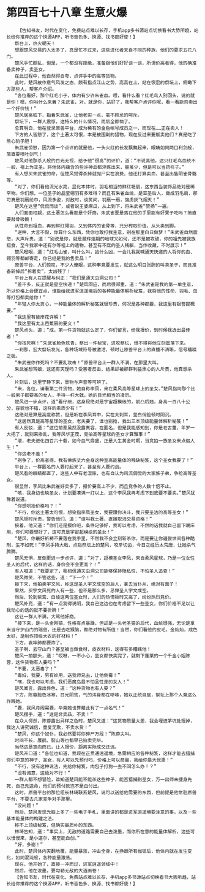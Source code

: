 # 第四百七十八章 生意火爆
        【告知书友，时代在变化，免费站点难以长存，手机app多书源站点切换看书大势所趋，站长给你推荐的这个换源APP，听书音色多、换源、找书都好使！】
       祭台上，热火朝天！
       想跟楚风交易的人太多了，真是忙不过来，这些进化者来自不同的种族，他们的要求五花八门。
       楚风手忙脚乱，但是，一个都没有拒绝，准备跟他们好好谈一谈，所谓价高者得，他的确准备卖神子，卖圣女。
       在此过程中，他自然得自夸，点评手中的高等货物。
       此时，楚风故作意气风发之态，颇有指点江山之势，高高在上，站在恢宏的祭坛上，俯瞰下方那些人，帮客户介绍。
       “各位看好，那个红毛小子，体内有少许朱雀血。喂，看什么看？红毛鸟人别回头，说的就是你！嗯，你叫什么来着？朱武雀，对，就是你，站好了，我帮客户点评你呢，看一看能否卖出一个好价钱！”
       楚风居高临下，指着朱武雀，让他老实一点，毫不顾忌的呵斥。
       祭坛下，一群人震惊，这特么的什么情况，而后全都恼了。
       总算明白，他在登录原兽平台，成为稀有的金色帐号成员之一，而现在……正在卖人！
       下方的人皆怒了，这个土著太可恨，本是被围剿的猎物，现在反过来要贩卖他们？真是吃了熊心豹子胆！
       朱武雀惊怒，因为第一个点评的就是他，一头火红的长发飘舞起来，眼睛如同两口利剑般，简直要喷吐剑气！
       楚风对他那杀人般的目光无视，给予他“很高”的评价，道：“不说其他，这只红毛鸟血统不一般，祖上为亚圣。将他体内蕴含的些许神血都淬炼出来，量虽少，但是可以当药引子。”
       有人想买朱武雀的命，但楚风觉得杀掉就抛尸实在浪费，他还打算卖血，甚至出售阴雀骨骼等。
       “对了，你们看他流光水亮，显化本体时，羽毛相当的鲜红艳丽，这东西当装饰品绝对是稀罕物。你们想，一位圣子的晶莹翎羽有多难得？而且有朱雀血统，是亚圣后人，做成羽毛扇，那可真是羽扇纶巾，风流多姿，对敌时，谈笑间，羽扇一扇，强虏灰飞烟灭！”
       楚风在这里“侃侃而谈”，或者说王婆麻瓜，从上到下，将朱武雀“赞扬”一遍。
       人们面面相觑，这土著怎么看都是个奸商，朱武雀要是落在他的手里能有好果子吃吗？简直要敲骨吸髓！
       从性命到祖血，再到鲜红翎羽，又到体内的雀骨等，充分榨取价值，从头卖到脚。
       “逆种，大言不惭，你算什么东西，凭你也敢打我主意，别在那里白日做梦！”朱武雀自然震怒，大声斥责，道：“别说是你，就是最辉煌期的地球又如何，还不是被攻破，你的祖先被我族猎食，至今我家中还有尔等祖上的遗物，甚至有不腐的圣人残躯，当作收藏，不时展示！”
       楚风瞪眼，道：“红毛山雀，叫什么叫，凶什么凶，一会儿我就喊通天快递的人将你的血、翎羽等都邮寄走，你已经是我的售卖品！”
       原兽平台，人们惊叹，不少人傻眼，这种事竟要发生，就这么明目张胆的叫卖圣子，而且准备斩掉后“拆着卖”，太凶残了！
       平台上有人在提醒与纠正：“我们是通天虫洞公司！”
       “差不多，反正就是星空快递！”楚风回应，而后很郑重，道：“朱武雀是我的第一单生意，所以价格上会便宜点，谁能给我进军逍遥境后的各种能量体解析秘笈，我将他的性命、羽毛、血等打包都卖给你！”
       “年轻人你太贪心，一种能量体的解析秘笈就很珍贵，何况是各种都要，我这里有银菩提概要。”
       “我这里有彼岸花详解！”
       “我这里有太上芭蕉扇的要义！”
       楚风点头，道：“成，第一件货物就这么定了，你们留言，给我报价，到时候我选出最佳者！”
       “你找死啊！”朱武雀脸色铁青，祭出一件秘宝，进攻祭坛，恨不得将他立刻震落下来。
       一刹那，宏大祭坛发光，各种场域符号被激活，顿时让原兽平台上的直播不清晰，信号糟糕之极。
       “朱武雀你作死吗？不要乱攻击！”原兽平台上一群人不满，在那里大叫。
       朱武雀想骂娘，这还有天理吗？受害者反击，结果却被那群利益熏心的人斥责，他真想杀人。
       片刻后，这里宁静下来，景物与声音等可辨了。
       “来，各位，请看第二件货物，她自称李凤，来在柔风高等星球上的圣女。”楚风指向那个比一般男子都要高的女人，手持一杆大戟，她的目光相当的凌厉。
       楚风进一步点评，道“看仔细，这身段绝对是宇宙超模级的，前凸后翘，身高一百八十公分，容貌也不错，这样的素质少有！”
       这绝对是算是高度称赞，但是听在李凤耳中，实在太刺耳，莹白俏脸顿时阴沉。
       “这居然真是高等星球的圣女，老夫要了，谁也别抢，我出三本顶级能量体解析秘笈！”
       有人反驳，道：“这位前辈虽然没露真容，在匿名，但是我能感知到，你是老古董，年岁一大把了，就别来掺乱，我等风华正茂，竞拍高等星球的圣女才算雅事！”
       “滚，老夫进化四百六十载，如今血气鼎盛，正是人生黄金时期，当竞拍一族圣女来点缀人生！”
       “你这老不羞！”
       “别争了，价高者得，我有佛族丈六金身这种至高能量体的残缺秘笈，这个圣女我要了！”
       平台上，一群匿名的人要打起来了，甚至有人要约战。
       楚风看的眼睛都直了，这些人中有老混账，也有自认为风流倜傥的大家族子弟，争抢高等圣女。
       很显然，李凤比朱武雀好卖多了，报价要高上不少，而且竞争的人数十倍不止。
       “咳，我身边也缺圣女，计划要凑满一打以上，这个李凤我再考虑下到底要不要卖。”楚风犹豫着说道。
       “你想哄抬价格吗？！”
       “不行，你这土著太可恨，想染指李凤圣女，我要跟你决斗，我只要圣洁的高等圣女！”
       楚风顿时斥责，警告他们，道：“谁叫我土著，直接取消交易资格！”
       接着，他又道：“你们还是报价吧，条件足够好，我可以考虑，不然的话我就自己留下暖床用，你们可要想好了，这可真是宇宙超模级的圣女！”
       “楚风，你最好祈祷不要落在我手里，不然我不会立刻斩杀你，而是要让你遍尝世间各种酷刑，生不如死！”李凤手持大戟，点指祭坛上的楚风，咬牙切齿，今日之经历太荒唐，让她杀气腾腾。
       楚风无惧，反倒更进一步点评，道：“对了，超模圣女李凤，来自柔风星球，乃是一位女性圣人的后代，这样的话，身价会不会更高？！”
       有人喊道：“我要定了，我相信通天虫洞公司能够保持隐私性，不怕圣人追查！”
       楚风微笑，不管这些，道：“下一个！”
       接下来，他拍卖宇文风，称这是圣人宇文成空的后人，拿去当仆从，绝对有面子！
       果然，买宇文风死的人有一些，但不是那么多，忌惮圣人宇文成空。
       然后，轮到紫鸾、白绫这两位圣女时，人们的热情顿时又高了，纷纷热烈竞价。
       楚风补充，道：“有一点我得说明，我自己这边也在考虑留下一些圣女，你们价格不足以让我动心的话的就不要折腾！”
       这让一群人不满，大骂他奸商。
       “接下来，是一头金刚猿，性格有点暴躁，但却是一头老圣猿的后代，血统很强，无论是拿来当守护山门的瑞兽，还是去吃猴脑，都绝对物有所值！当然，你们看他的皮毛，金灿灿，成色太好，是制作顶级大衣的好材料！”
       下方，袁坤肺都要炸了。
       圣子啊，去守山门？甚至被当做食材，皮衣材料，这得有多糟践他！
       楚风一拍额头，道：“哎呀，一不小心，圣女都快卖完了，就剩下蓬莱的一个千金小姐陈蓉，这件货物有人要吗？”
       “不要，太恶毒了！”
       “毒妇，我要，另有妙用，送我师兄去，让他倒霉！”
       “嘿，我也可以考虑，我们恶魔岛最不怕品性差的女人！”
       楚风闻言，露出异色，道：“这种货物也有人要？”
       下方，陈蓉脸色冰寒，目光阴鸷，气的浑身都在哆嗦，她以正统自居，祭坛上那个人竟这么作践她。
       “要，我风月阁需要，毕竟她也算藉此有了一点名气！”
       楚风摆手，道：“这是非卖品，不卖！”
       在众人愕然，陈蓉露出异样之色时，楚风又道：“这货物质量太差，我会埋进茅坑处理掉，我这人讲究诚信，童叟无欺，不卖水货！”
       “楚风，你这个奴仆，我必然要将你碎尸万段！”陈蓉尖叫。
       时间不长，展鹤、裂山等也都早已拍卖完毕。
       当然这是意向而已，让人报价，距离实际成交还远。
       楚风开口道：“各位也知道，我现在正贯通逍遥境，急需相应的各种秘笈，这样才能去猎捕你们中意的神子、圣女，有人可以先预付吗，价格上可以商量，我给你最大优惠！”
       “不行，没有这种说法，先给你秘笈，肉包子打狗一去不回怎么办！？”
       “没有诚意，这绝对不行！”
       一群人都不想冒险，谁知道楚风能不能杀这些神子，能否猎捕到圣女，万一出师未捷身先死，自己先送命，他们的预付款岂不是白付出。
       这时，原兽平台的那位组长林琦联系楚风，说可以送给他需要的东西，但前提是他常驻原兽平台，不要去几家竞争对手那里。
       “没问题！”
       然后，楚风发现光脑上多了一些电子手札，里面讲的都是进军逍遥境要注意的事，以及一些基本能量体的构建之法。
       称不上顶级秘笈，但确实最质朴的东西。
       林琦告知，道：“事实上，无敌的道路需要自己去泼墨，而你所在意的能量体解析，这些可以慢慢来，是小道尔，甚至能自创。”
       “好，多谢！”
       此时，楚风体内天翻地覆，能量暴涨，冲击全身，在挣断所有枷锁后，他体内就在发生变化，如同混沌般，各种能量激荡。
       现在，他开始了，直接一冲而过，进军逍遥领域中！
       然后，他在泼墨，要勾勒无敌的大道画卷！
       【告知书友，时代在变化，免费站点难以长存，手机app多书源站点切换看书大势所趋，站长给你推荐的这个换源APP，听书音色多、换源、找书都好使！】